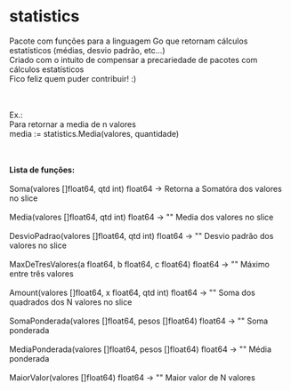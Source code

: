# statistics
Pacote com funções para a linguagem Go que retornam cálculos estatísticos (médias, desvio padrão, etc...)<br>
Criado com o intuito de compensar a precariedade de pacotes com cálculos estatísticos<br>
Fico feliz quem puder contribuir! :)

<br><br>
Ex.:<br>
    Para retornar a media de n valores<br>
    media := statistics.Media(valores, quantidade)


<br><br>
<b>Lista de funções:</b>
<br><br>
    Soma(valores []float64, qtd int) float64                    ->  Retorna a Somatóra dos valores no slice
<br><br>
    Media(valores []float64, qtd int) float64                   ->  "" Media dos valores no slice
<br><br>
    DesvioPadrao(valores []float64, qtd int) float64            ->  "" Desvio padrão dos valores no slice
<br><br>
    MaxDeTresValores(a float64, b float64, c float64) float64   ->  "" Máximo entre três valores
<br><br>
    Amount(valores []float64, x float64, qtd int) float64       ->  "" Soma dos quadrados dos N valores no slice
<br><br>
    SomaPonderada(valores []float64, pesos []float64) float64   ->  "" Soma ponderada
<br><br>
    MediaPonderada(valores []float64, pesos []float64) float64  ->  "" Média ponderada
<br><br>
    MaiorValor(valores []float64) float64                       ->  "" Maior valor de N valores 
